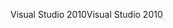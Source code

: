 <span data-ttu-id="b85a7-101">Visual Studio 2010</span><span class="sxs-lookup"><span data-stu-id="b85a7-101">Visual Studio 2010</span></span>